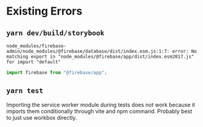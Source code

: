 # Existing Errors

## `yarn dev/build/storybook`

```
node_modules/firebase-admin/node_modules/@firebase/database/dist/index.esm.js:1:7: error: No matching export in "node_modules/@firebase/app/dist/index.esm2017.js" for import "default"
```

```js
import firebase from "@firebase/app";
```

## `yarn test`

Importing the service worker module during tests does not work because it imports them conditionally through vite and npm command. Probably best to just use workbox directly.
